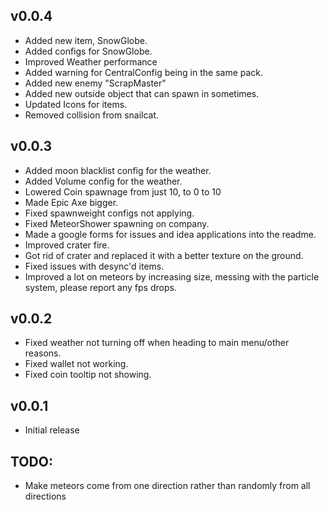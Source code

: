 ## v0.0.4
- Added new item, SnowGlobe.
- Added configs for SnowGlobe.
- Improved Weather performance
- Added warning for CentralConfig being in the same pack.
- Added new enemy "ScrapMaster"
- Added new outside object that can spawn in sometimes.
- Updated Icons for items.
- Removed collision from snailcat.

## v0.0.3
- Added moon blacklist config for the weather.
- Added Volume config for the weather.
- Lowered Coin spawnage from just 10, to 0 to 10
- Made Epic Axe bigger.
- Fixed spawnweight configs not applying.
- Fixed MeteorShower spawning on company.
- Made a google forms for issues and idea applications into the readme.
- Improved crater fire.
- Got rid of crater and replaced it with a better texture on the ground.
- Fixed issues with desync'd items.
- Improved a lot on meteors by increasing size, messing with the particle system, please report any fps drops.

## v0.0.2
- Fixed weather not turning off when heading to main menu/other reasons.
- Fixed wallet not working.
- Fixed coin tooltip not showing.

## v0.0.1

- Initial release

## TODO:
- Make meteors come from one direction rather than randomly from all directions